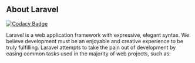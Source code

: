 

## About Laravel

[![Codacy Badge](https://api.codacy.com/project/badge/Grade/11b2024d89f549e08191a6b4b3d6b517)](https://app.codacy.com/app/kranthi0987/BestLaravel?utm_source=github.com&utm_medium=referral&utm_content=kranthi0987/BestLaravel&utm_campaign=Badge_Grade_Dashboard)

Laravel is a web application framework with expressive, elegant syntax. We believe development must be an enjoyable and creative experience to be truly fulfilling. Laravel attempts to take the pain out of development by easing common tasks used in the majority of web projects, such as:
